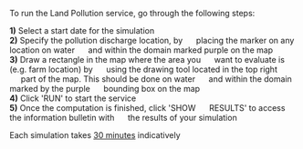 To run the Land Pollution service, go through the following steps:  

**1)** Select a start date for the simulation  
**2)** Specify the pollution discharge location, by
&nbsp;&nbsp;&nbsp;&nbsp;&nbsp;placing the marker on any location on water
&nbsp;&nbsp;&nbsp;&nbsp;&nbsp;and within the domain marked purple on the map  
**3)** Draw a rectangle in the map where the area you
&nbsp;&nbsp;&nbsp;&nbsp;&nbsp;want to evaluate is (e.g. farm location) by 
&nbsp;&nbsp;&nbsp;&nbsp;&nbsp;using the drawing tool located in the top right
&nbsp;&nbsp;&nbsp;&nbsp;&nbsp;part of the map. This should be done on water
&nbsp;&nbsp;&nbsp;&nbsp;&nbsp;and within the domain marked by the purple
&nbsp;&nbsp;&nbsp;&nbsp;&nbsp;bounding box on the map  
**4)** Click 'RUN' to start the service  
**5)** Once the computation is finished, click 'SHOW
&nbsp;&nbsp;&nbsp;&nbsp;&nbsp;RESULTS' to access the information bulletin with
&nbsp;&nbsp;&nbsp;&nbsp;&nbsp;the results of your simulation  

Each simulation takes <u>30 minutes</u> indicatively
